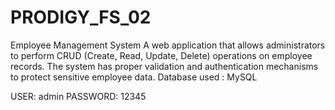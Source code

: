# PRODIGY_FS_02
Employee Management System
A web application that allows administrators to perform CRUD (Create, Read, Update, Delete) operations on employee records.
The system has proper validation and authentication mechanisms to protect sensitive employee data.
Database used : MySQL

USER: admin  PASSWORD: 12345
